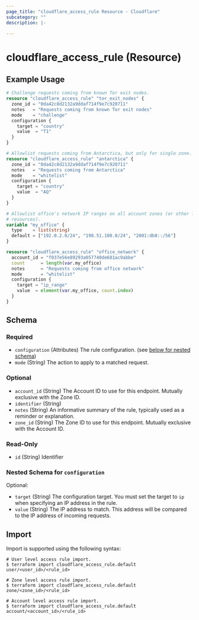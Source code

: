 ```yaml
---
page_title: "cloudflare_access_rule Resource - Cloudflare"
subcategory: ""
description: |-
  
---
```


# cloudflare_access_rule (Resource)



## Example Usage

```terraform
# Challenge requests coming from known Tor exit nodes.
resource "cloudflare_access_rule" "tor_exit_nodes" {
  zone_id = "0da42c8d2132a9ddaf714f9e7c920711"
  notes   = "Requests coming from known Tor exit nodes"
  mode    = "challenge"
  configuration {
    target = "country"
    value  = "T1"
  }
}

# Allowlist requests coming from Antarctica, but only for single zone.
resource "cloudflare_access_rule" "antarctica" {
  zone_id = "0da42c8d2132a9ddaf714f9e7c920711"
  notes   = "Requests coming from Antarctica"
  mode    = "whitelist"
  configuration {
    target = "country"
    value  = "AQ"
  }
}

# Allowlist office's network IP ranges on all account zones (or other lists of
# resources).
variable "my_office" {
  type    = list(string)
  default = ["192.0.2.0/24", "198.51.100.0/24", "2001:db8::/56"]
}

resource "cloudflare_access_rule" "office_network" {
  account_id = "f037e56e89293a057740de681ac9abbe"
  count      = length(var.my_office)
  notes      = "Requests coming from office network"
  mode       = "whitelist"
  configuration {
    target = "ip_range"
    value  = element(var.my_office, count.index)
  }
}
```
<!-- schema generated by tfplugindocs -->
## Schema

### Required

- `configuration` (Attributes) The rule configuration. (see [below for nested schema](#nestedatt--configuration))
- `mode` (String) The action to apply to a matched request.

### Optional

- `account_id` (String) The Account ID to use for this endpoint. Mutually exclusive with the Zone ID.
- `identifier` (String)
- `notes` (String) An informative summary of the rule, typically used as a reminder or explanation.
- `zone_id` (String) The Zone ID to use for this endpoint. Mutually exclusive with the Account ID.

### Read-Only

- `id` (String) Identifier

<a id="nestedatt--configuration"></a>
### Nested Schema for `configuration`

Optional:

- `target` (String) The configuration target. You must set the target to `ip` when specifying an IP address in the rule.
- `value` (String) The IP address to match. This address will be compared to the IP address of incoming requests.

## Import

Import is supported using the following syntax:

```shell
# User level access rule import.
$ terraform import cloudflare_access_rule.default user/<user_id>/<rule_id>

# Zone level access rule import.
$ terraform import cloudflare_access_rule.default zone/<zone_id>/<rule_id>

# Account level access rule import.
$ terraform import cloudflare_access_rule.default account/<account_id>/<rule_id>
```
